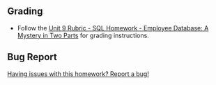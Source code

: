 ## Grading

* Follow the [Unit 9 Rubric - SQL Homework - Employee Database: A Mystery in Two Parts](https://docs.google.com/document/d/1OksnTYNCT0v0E-VkhIMJ9-iG0_oXNwCZAJlKV0aVMKQ/edit?usp=sharing) for grading instructions.

## Bug Report

[Having issues with this homework? Report a bug!](https://bit.ly/3c6hQei)

